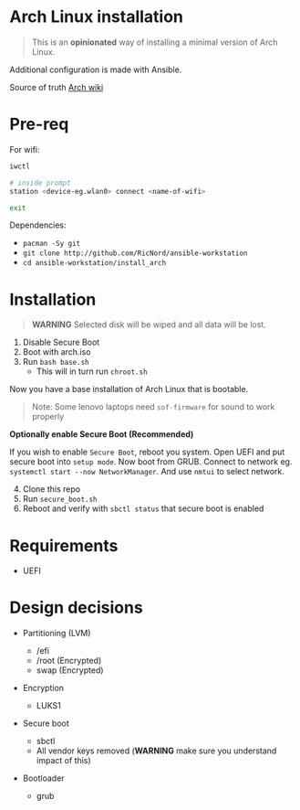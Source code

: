 # Arch Linux installation

> This is an **opinionated** way of installing a minimal version of Arch Linux.

Additional configuration is made with Ansible.

Source of truth [Arch wiki](https://wiki.archlinux.org/)

# Pre-req

For wifi:

```bash
iwctl

# inside prompt
station <device-eg.wlan0> connect <name-of-wifi>

exit
```

Dependencies:

- `pacman -Sy git`
- `git clone http://github.com/RicNord/ansible-workstation`
- `cd ansible-workstation/install_arch`

# Installation

> **WARNING** Selected disk will be wiped and all data will be lost.

1. Disable Secure Boot
2. Boot with arch.iso
3. Run `bash base.sh`
    - This will in turn run `chroot.sh`

Now you have a base installation of Arch Linux that is bootable.

> Note: Some lenovo laptops need `sof-firmware` for sound to work properly

**Optionally enable Secure Boot (Recommended)**

If you wish to enable `Secure Boot`, reboot you system. Open UEFI and put
secure boot into `setup mode`. Now boot from GRUB. Connect to network eg.
`systemctl start --now NetworkManager`. And use `nmtui` to select network.

4. Clone this repo
5. Run `secure_boot.sh`
6. Reboot and verify with `sbctl status` that secure boot is enabled

# Requirements

- UEFI

# Design decisions

- Partitioning (LVM)
  - /efi
  - /root (Encrypted)
  - swap (Encrypted)

- Encryption
  - LUKS1

- Secure boot
  - sbctl
  - All vendor keys removed (**WARNING** make sure you understand impact of
    this)

- Bootloader
  - grub
